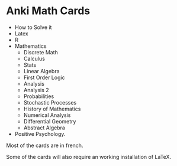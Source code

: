 # Anki Math Cards

- How to Solve it
- Latex
- R
- Mathematics
    * Discrete Math
    * Calculus
    * Stats
    * Linear Algebra
    * First Order Logic
    * Analysis
    * Analysis 2
    * Probabilities
    * Stochastic Processes
    * History of Mathematics
    * Numerical Analysis
    * Differential Geometry
    * Abstract Algebra
- Positive Psychology.

Most of the cards are in french.

Some of the cards will also require an working installation of LaTeX.
